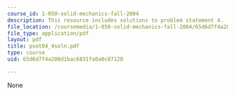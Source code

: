 ```yaml
---
course_id: 1-050-solid-mechanics-fall-2004
description: This resource includes solutions to problem statement 4.
file_location: /coursemedia/1-050-solid-mechanics-fall-2004/65d6d7f4a280d1bac6831fa0a0c87120_pset04_4soln.pdf
file_type: application/pdf
layout: pdf
title: pset04_4soln.pdf
type: course
uid: 65d6d7f4a280d1bac6831fa0a0c87120

---
```

None